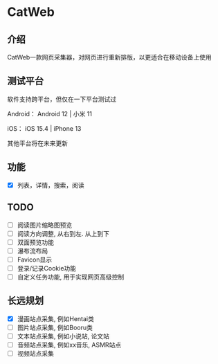 # CatWeb

## 介绍

CatWeb一款网页采集器，对网页进行重新排版，以更适合在移动设备上使用

## 测试平台

软件支持跨平台，但仅在一下平台测试过

Android： Android 12 | 小米 11

iOS： iOS 15.4 | iPhone 13

其他平台将在未来更新

## 功能

- [x] 列表，详情，搜索，阅读

## TODO

- [ ] 阅读图片缩略图预览
- [ ] 阅读方向调整, 从右到左. 从上到下
- [ ] 双面预览功能
- [ ] 瀑布流布局
- [ ] Favicon显示
- [ ] 登录/记录Cookie功能
- [ ] 自定义任务功能, 用于实现网页高级控制

## 长远规划
- [x] 漫画站点采集, 例如Hentai类
- [ ] 图片站点采集, 例如Booru类
- [ ] 文本站点采集, 例如小说站, 论文站
- [ ] 音频站点采集, 例如xx音乐, ASMR站点
- [ ] 视频站点采集